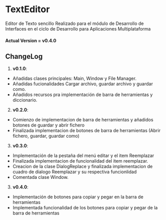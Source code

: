 # TextEditor
Editor de Texto sencillo Realizado para el módulo de Desarrollo de Interfaces en el ciclo de Desarrollo para Aplicaciones Multiplataforma

#### Actual Version = v0.4.0

## ChangeLog
1. __v0.1.0__:
- Añadidas clases principales: Main, Window y File Manager.
- Añadidas fucionalidades Cargar archivo, guardar archivo y guardar como.
- Añadidos recursos pra implementación de barra de herramientas y diccionario.

2. __v0.2.0__:
- Comienzo de implementacion de barra de herramientas y añadidos botones de 
guardar y abrir fichero
- Finalizada implementacion de botones de barra de herramientas (Abrir fichero, guardar, guardar como)


3. __v0.3.0__:
- Implementación de la pestaña del menú editar y el item Reemplazar
- Finalizada implementacion de funcionalidad del item reemplazar.
- Creacion de la clase DialogReplace y finalizada implementacion de cuadro de dialogo Reemplazar y su respectiva funcionlidad
- Comentada clase Window.

3. __v0.4.0__:
- Implementación de botones para copiar y pegar en la barra de herramientas
- Implementada funcionalidad de los botones para copiar y pegar de la barra de herramientas


